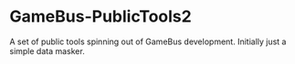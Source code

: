 # GameBus-PublicTools2
A set of public tools spinning out of GameBus development. Initially just a simple data masker.
